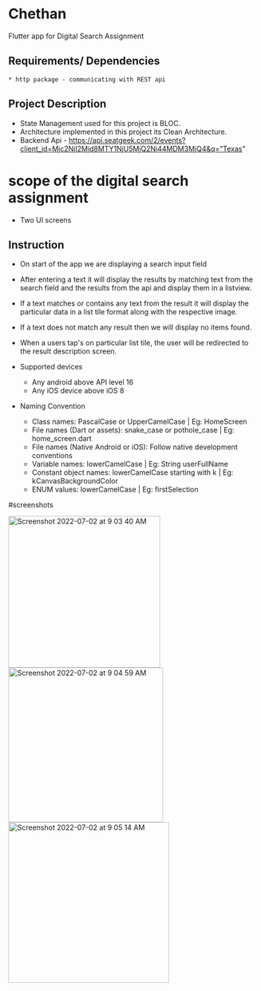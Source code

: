 # Chethan 

Flutter app for Digital Search Assignment

## Requirements/ Dependencies
    * http package - communicating with REST api

## Project Description
  * State Management used for this project is BLOC.
  * Architecture implemented in this project its Clean Architecture.
  * Backend Api - https://api.seatgeek.com/2/events?client_id=Mjc2NjI2Mjd8MTY1NjU5MjQ2Ni44MDM3MjQ4&q="Texas"

# scope of the digital search assignment
   * Two UI screens

  
## Instruction
  * On  start of the app we are displaying a search input field
  * After entering a text it will display the results by matching text from the search field and the results from the api and display them in a listview.
  * If a text matches or contains any text from the result it will display the particular data in a list tile format along with the respective image.
  * If a text does not match any result then we will display no items found.
  * When a users tap's on particular list tile, the user will be redirected to the result description screen.


* Supported devices

    * Any android above API level 16
    * Any iOS device above iOS 8
    
* Naming Convention

    * Class names: PascalCase or UpperCamelCase | Eg: HomeScreen
    * File names (Dart or assets): snake_case or pothole_case | Eg: home_screen.dart
    * File names (Native Android or iOS): Follow native development conventions
    * Variable names: lowerCamelCase | Eg: String userFullName
    * Constant object names: lowerCamelCase starting with k | Eg: kCanvasBackgroundColor
    * ENUM values: lowerCamelCase | Eg: firstSelection


#screenshots

<img width="304" alt="Screenshot 2022-07-02 at 9 03 40 AM" src="https://user-images.githubusercontent.com/51160174/176989688-b5454dc8-9f7e-48dc-965c-7c35d9d39ab4.png">


<img width="310" alt="Screenshot 2022-07-02 at 9 04 59 AM" src="https://user-images.githubusercontent.com/51160174/176989706-cd42ad30-33ce-4b06-ac7e-69836e500c76.png">



<img width="322" alt="Screenshot 2022-07-02 at 9 05 14 AM" src="https://user-images.githubusercontent.com/51160174/176989713-22159fa9-5042-491c-a35a-81d8a1681c22.png">


